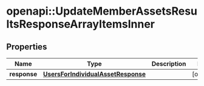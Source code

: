 # openapi::UpdateMemberAssetsResultsResponseArrayItemsInner


## Properties
Name | Type | Description | Notes
------------ | ------------- | ------------- | -------------
**response** | [**UsersForIndividualAssetResponse**](UsersForIndividualAssetResponse.md) |  | [optional] 


